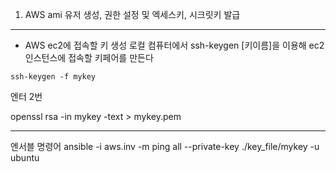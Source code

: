 
1. AWS ami 유저 생성, 권한 설정 및 엑세스키, 시크릿키 발급

------------------
- AWS ec2에 접속할 키 생성
로컬 컴퓨터에서 ssh-keygen [키이름]을 이용해 ec2인스턴스에 접속할 키페어를 만든다
```
ssh-keygen -f mykey
```
엔터 2번

openssl rsa -in mykey -text > mykey.pem

---------------------------------
엔서블 명령어
ansible -i aws.inv -m ping all --private-key  ./key_file/mykey -u ubuntu 